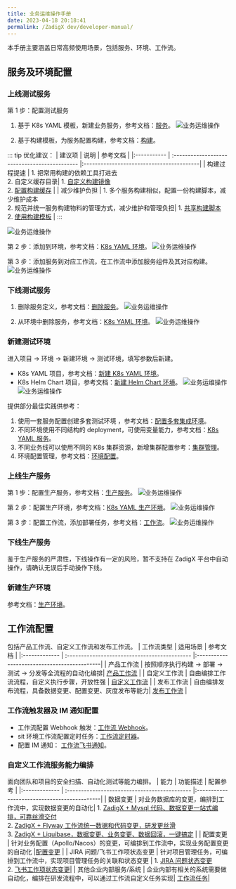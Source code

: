 ```yaml
---
title: 业务运维操作手册
date: 2023-04-18 20:18:41
permalink: /ZadigX dev/developer-manual/
---
```


本手册主要涵盖日常高频使用场景，包括服务、环境、工作流。

## 服务及环境配置

### 上线测试服务

第 1 步：配置测试服务
1. 基于 K8s  YAML 模板，新建业务服务，参考文档：[服务](/ZadigX%20dev/project/service/k8s/#使用模板新建服务)。
![业务运维操作](./_images/daily_admin_1.png)

2. 基于构建模板，为服务配置构建，参考文档：[构建](/ZadigX%20dev/project/build/#zadig-构建模板)。

::: tip 优化建议：
|    建议项   |                说明                           |                    参考文档              |
|:----------- | :-------------------------------------------- |:-----------------------------------------|
| 构建过程提速 | 1. 把常用构建的依赖工具打进去<br> 2. 自定义缓存目录| 1. [自定义构建镜像](/ZadigX%20dev/settings/custom-image/)<br> 2. [配置构建缓存](/ZadigX%20dev/project/build/#高级配置) |
| 减少维护负担 | 1. 多个服务构建相似，配置一份构建脚本，减少维护成本<br> 2. 规范并统一服务构建物料的管理方式，减少维护和管理负担| 1. [共享构建脚本](/ZadigX%20dev/project/build/#ZadigX-共享构建)<br> 2. [使用构建模板](/ZadigX%20dev/project/build/#zadig-构建模板) |
:::

![业务运维操作](./_images/daily_admin_2.png)

第 2 步：添加到环境，参考文档：[K8s YAML 环境](/ZadigX%20dev/project/env/k8s/#基本操作)。
![业务运维操作](./_images/daily_admin_3.png)

第 3 步：添加服务到对应工作流，在工作流中添加服务组件及其对应构建。
![业务运维操作](./_images/daily_admin_4.png)

### 下线测试服务

1. 删除服务定义，参考文档：[删除服务](/ZadigX%20dev/project/service/k8s/#删除服务)。
![业务运维操作](./_images/daily_admin_5.png)

2. 从环境中删除服务，参考文档：[K8s YAML 环境](/ZadigX%20dev/project/env/k8s/#删除服务)。
![业务运维操作](./_images/daily_admin_6.png)

### 新建测试环境

进入项目 -> 环境 -> 新建环境 -> 测试环境，填写参数后新建。
- K8s YAML 项目，参考文档：[新建 K8s YAML 环境](/ZadigX%20dev/project/env/k8s/#创建环境)。
- K8s Helm Chart 项目，参考文档：[新建 Helm Chart 环境](/ZadigX%20dev/project/env/helm/chart/#创建环境)。
![业务运维操作](./_images/daily_admin_7.png)
![业务运维操作](./_images/daily_admin_8.png)

提供部分最佳实践供参考：
1. 使用一套服务配置创建多套测试环境 ，参考文档：[配置多套集成环境](/ZadigX%20dev/env/multi-env/)。
2. 不同环境使用不同结构的 deployment，可使用变量能力，参考文档：[K8s YAML 服务](/ZadigX%20dev/project/service/k8s/#变量配置)。
3. 不同业务线可以使用不同的 K8s 集群资源，新增集群配置参考：[集群管理](/ZadigX%20dev/pages/cluster_manage/)。
4. 环境配置管理，参考文档：[环境配置](/ZadigX%20dev/project/env/k8s/#环境配置)。

### 上线生产服务

第 1 步：配置生产服务，参考文档：[生产服务](/ZadigX%20dev/project/service/k8s/prod/#新建)。
![业务运维操作](./_images/daily_admin_9.png)

第 2 步：配置生产环境，参考文档：[K8s YAML 生产环境](/ZadigX%20dev/project/env/release/)。
![业务运维操作](./_images/daily_admin_10.png)

第 3 步：配置工作流，添加部署任务，参考文档：[工作流](/ZadigX%20dev/project/workflow-jobs/#部署任务)。
![业务运维操作](./_images/daily_admin_11.png)

### 下线生产服务

鉴于生产服务的严肃性，下线操作有一定的风险，暂不支持在 ZadigX 平台中自动操作，请确认无误后手动操作下线。

### 新建生产环境

参考文档：[生产环境](/ZadigX%20dev/project/env/release/#创建环境)。

## 工作流配置

包括产品工作流、自定义工作流和发布工作流。
|    工作流类型   |                适用场景                        |                    参考文档                  |
|:------------- | :-------------------------------------------- |:--------------------------------------------|
| 产品工作流      | 按照顺序执行构建 -> 部署 -> 测试 -> 分发等全流程的自动化编排| [产品工作流](/ZadigX%20dev/project/workflow/)          |
| 自定义工作流    | 自由编排工作流流程，自定义执行步骤，开放性强          | [自定义工作流](/ZadigX%20dev/project/common-workflow/) |
| 发布工作流      | 自由编排发布流程，具备数据变更、配置变更、灰度发布等能力| [发布工作流](/ZadigX%20dev/project/release-workflow/) |

### 工作流触发器及 IM 通知配置

- 工作流配置 Webhook 触发：[工作流 Webhook](/ZadigX%20dev/project/workflow/#git-webhook)。
- sit 环境工作流配置定时任务：[工作流定时器](/ZadigX%20dev/project/workflow/#定时器)。
- 配置 IM 通知： [工作流飞书通知](/ZadigX%20dev/project/workflow/#飞书)。

### 自定义工作流服务能力编排

面向团队和项目的安全扫描、自动化测试等能力编排。
|    能力   |                功能描述                        |                    配置参考                 |
|:------------- | :-------------------------------------------- |:--------------------------------------------|
| 数据变更      | 对业务数据库的变更，编排到工作流中，实现数据变更的自动化| 1. [ZadigX + Mysql 代码、数据变更一站式编排，可靠丝滑交付](https://mp.weixin.qq.com/s/vKVPR6sn4lAifiOPZgvzNA)<br>2. [ZadigX + Flyway 工作流统一数据和代码变更，研发更丝滑](https://mp.weixin.qq.com/s/KFyKkYTQp58BpNn9HGA7AQ)<br>3. [ZadigX + Liquibase，数据变更、业务变更、数据回滚，一键搞定](https://mp.weixin.qq.com/s/ZnAJ_h_GXAABxzaD4kfTqg)         |
| 配置变更    | 针对业务配置（Apollo/Nacos）的变更，可编排到工作流中，实现业务配置变更的自动化      |[配置变更](/ZadigX%20dev/project/workflow-jobs/#apollo-配置变更) |
| JIRA 问题/飞书工作项状态变更      | 针对项目管理任务，可编排到工作流中，实现项目管理任务的关联和状态变更 | 1. [JIRA 问题状态变更](/ZadigX%20dev/project/workflow-jobs/#jira-问题状态变更)<br>2. [飞书工作项状态变更](/ZadigX%20dev/project/workflow-jobs/#飞书工作项状态变更)|
| 其他企业内部服务/系统      | 企业内部有相关的系统需要做自动化，编排在研发流程中，可以通过工作流自定义任务实现| [工作流任务](/ZadigX%20dev/settings/custom-task/#实现自定义任务)|
